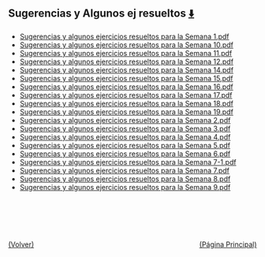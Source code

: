 
<html>
<body>
<h2>Sugerencias y Algunos ej resueltos <a href="https://downgit.github.io/#/home?url=https://github.com/Apuntes-FIUBA/Apuntes-Electronica/tree/main/81 - Matemática/8102 - Algebra II/Guias de Problemas/Sugerencias y Algunos ej resueltos" style="font-size:20px">  ⬇️ </a></h2>
<ul>
    <li><a href="Sugerencias y algunos ejercicios resueltos para la Semana 1.pdf">Sugerencias y algunos ejercicios resueltos para la Semana 1.pdf</a></li>
    <li><a href="Sugerencias y algunos ejercicios resueltos para la Semana 10.pdf">Sugerencias y algunos ejercicios resueltos para la Semana 10.pdf</a></li>
    <li><a href="Sugerencias y algunos ejercicios resueltos para la Semana 11.pdf">Sugerencias y algunos ejercicios resueltos para la Semana 11.pdf</a></li>
    <li><a href="Sugerencias y algunos ejercicios resueltos para la Semana 12.pdf">Sugerencias y algunos ejercicios resueltos para la Semana 12.pdf</a></li>
    <li><a href="Sugerencias y algunos ejercicios resueltos para la Semana 14.pdf">Sugerencias y algunos ejercicios resueltos para la Semana 14.pdf</a></li>
    <li><a href="Sugerencias y algunos ejercicios resueltos para la Semana 15.pdf">Sugerencias y algunos ejercicios resueltos para la Semana 15.pdf</a></li>
    <li><a href="Sugerencias y algunos ejercicios resueltos para la Semana 16.pdf">Sugerencias y algunos ejercicios resueltos para la Semana 16.pdf</a></li>
    <li><a href="Sugerencias y algunos ejercicios resueltos para la Semana 17.pdf">Sugerencias y algunos ejercicios resueltos para la Semana 17.pdf</a></li>
    <li><a href="Sugerencias y algunos ejercicios resueltos para la Semana 18.pdf">Sugerencias y algunos ejercicios resueltos para la Semana 18.pdf</a></li>
    <li><a href="Sugerencias y algunos ejercicios resueltos para la Semana 19.pdf">Sugerencias y algunos ejercicios resueltos para la Semana 19.pdf</a></li>
    <li><a href="Sugerencias y algunos ejercicios resueltos para la Semana 2.pdf">Sugerencias y algunos ejercicios resueltos para la Semana 2.pdf</a></li>
    <li><a href="Sugerencias y algunos ejercicios resueltos para la Semana 3.pdf">Sugerencias y algunos ejercicios resueltos para la Semana 3.pdf</a></li>
    <li><a href="Sugerencias y algunos ejercicios resueltos para la Semana 4.pdf">Sugerencias y algunos ejercicios resueltos para la Semana 4.pdf</a></li>
    <li><a href="Sugerencias y algunos ejercicios resueltos para la Semana 5.pdf">Sugerencias y algunos ejercicios resueltos para la Semana 5.pdf</a></li>
    <li><a href="Sugerencias y algunos ejercicios resueltos para la Semana 6.pdf">Sugerencias y algunos ejercicios resueltos para la Semana 6.pdf</a></li>
    <li><a href="Sugerencias y algunos ejercicios resueltos para la Semana 7-1.pdf">Sugerencias y algunos ejercicios resueltos para la Semana 7-1.pdf</a></li>
    <li><a href="Sugerencias y algunos ejercicios resueltos para la Semana 7.pdf">Sugerencias y algunos ejercicios resueltos para la Semana 7.pdf</a></li>
    <li><a href="Sugerencias y algunos ejercicios resueltos para la Semana 8.pdf">Sugerencias y algunos ejercicios resueltos para la Semana 8.pdf</a></li>
    <li><a href="Sugerencias y algunos ejercicios resueltos para la Semana 9.pdf">Sugerencias y algunos ejercicios resueltos para la Semana 9.pdf</a></li>
</ul>
</body>
</html>

<br><br><br><br><br><a href="../" style="float: left">(Volver)</a> <a href="https://apuntes-fiuba.github.io/Apuntes-Electronica" style="float: right">(Página Principal)</a>
